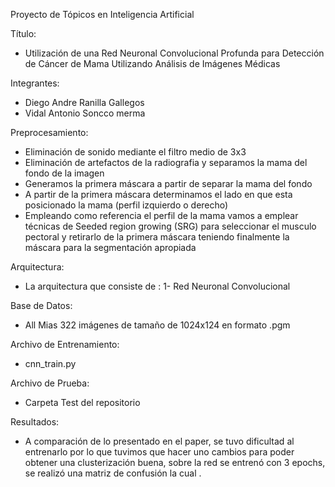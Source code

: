 Proyecto de Tópicos en Inteligencia Artificial

Título:
- Utilización de una Red Neuronal Convolucional Profunda para Detección de Cáncer de Mama Utilizando Análisis de Imágenes Médicas

Integrantes:
- Diego Andre Ranilla Gallegos
- Vidal Antonio Soncco merma

Preprocesamiento:
- Eliminación de sonido mediante el filtro medio de 3x3
- Eliminación de artefactos de la radiografia y separamos la mama del fondo de la imagen
- Generamos la primera máscara a partir de separar la mama del fondo
- A partir de la primera máscara determinamos el lado en que esta posicionado la mama (perfil izquierdo o derecho)
- Empleando como referencia el perfil de la mama vamos a emplear técnicas de Seeded region growing (SRG) para seleccionar el musculo pectoral y retirarlo de la primera máscara teniendo finalmente la máscara para la segmentación apropiada


Arquitectura:
- La arquitectura que consiste de :
1- Red Neuronal Convolucional

Base de Datos:
- All Mias 322 imágenes de tamaño de 1024x124 en formato .pgm

Archivo de Entrenamiento:
- cnn_train.py

Archivo de Prueba:
- Carpeta Test del repositorio


Resultados:
- A comparación de lo presentado en el paper, se tuvo dificultad al entrenarlo por lo que tuvimos que hacer uno cambios para poder obtener una clusterización buena, sobre la red se entrenó con 3 epochs, se realizó una matriz de confusión la cual .
